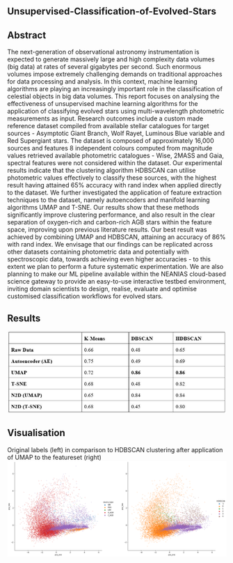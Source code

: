 ## Unsupervised-Classification-of-Evolved-Stars

## Abstract
The next-generation of observational astronomy instrumentation is expected to generate massively large and high complexity data volumes (big data) at rates of several gigabytes per second. Such enormous volumes impose extremely challenging demands on traditional approaches for data processing and analysis. In this context, machine learning algorithms are playing an increasingly important role in the classification of celestial objects in big data volumes. This report focuses on analysing the effectiveness of unsupervised machine learning algorithms for the application of classifying evolved stars using multi-wavelength photometric measurements as input. Research outcomes include a custom made reference dataset compiled from available stellar catalogues for target sources - Asymptotic Giant Branch, Wolf Rayet, Luminous Blue variable and Red Supergiant stars. The dataset is composed of approximately 16,000 sources and features 8 independent colours computed from magnitude values retrieved available photometric catalogues - Wise, 2MASS and Gaia, spectral features were not considered within the dataset. Our experimental results indicate that the clustering algorithm HDBSCAN can utilise photometric values effectively to classify these sources, with the highest result having attained 65\% accuracy with rand index when applied directly to the dataset. We further investigated the application of feature extraction techniques to the dataset, namely autoencoders and manifold learning algorithms UMAP and T-SNE. Our results show that these methods significantly improve clustering performance, and also result in the clear separation of oxygen-rich and carbon-rich AGB stars within the feature space, improving upon previous literature results. Our best result was achieved by combining UMAP and HDBSCAN, attaining an accuracy of 86\% with rand index. We envisage that our findings can be replicated across other datasets containing photometric data and potentially with spectroscopic data, towards achieving even higher accuracies - to this extent we plan to perform a future systematic experimentation. We are also planning to make our ML pipeline available within the NEANIAS cloud-based science gateway to provide an easy-to-use interactive testbed environment, inviting domain scientists to design, realise, evaluate and optimise customised classification workflows for evolved stars.

## Results
![Clustering accuracy](Images/featureExtractionAccuracyTable.PNG)

## Visualisation
Original labels (left) in comparison to HDBSCAN clustering after application of UMAP to the featureset (right)
![HDBSCAN visualisation with UMAP](Images/UMAP_HDBSCAN_comparison.png)
